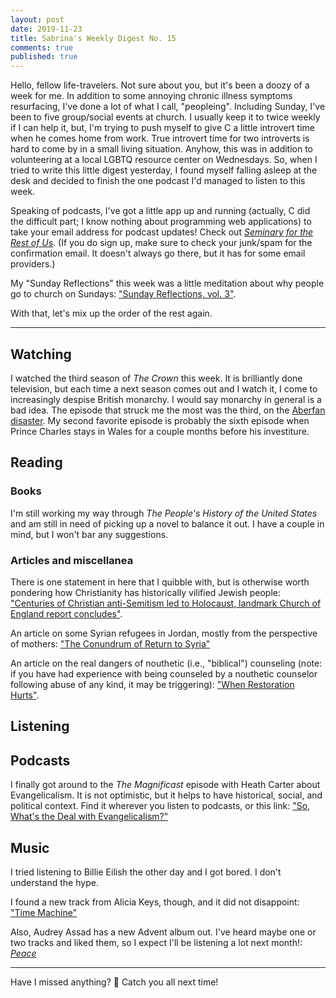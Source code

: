 ```yaml
---
layout: post
date: 2019-11-23
title: Sabrina's Weekly Digest No. 15
comments: true
published: true
---
```


Hello, fellow life-travelers. Not sure about you, but it's been a doozy of a week for me. In addition to some annoying chronic illness symptoms resurfacing, I've done a lot of what I call, "peopleing". Including Sunday, I've been to five group/social events at church. I usually keep it to twice weekly if I can help it, but, I'm trying to push myself to give C a little introvert time when he comes home from work. True introvert time  for two introverts is hard to come by in a small living situation. Anyhow, this was in addition to volunteering at a local LGBTQ resource center on Wednesdays. So, when I tried to write this little digest yesterday, I found myself falling asleep at the desk and decided to finish the one podcast I'd managed to listen to this week. 

Speaking of podcasts, I've got a little app up and running (actually, C did the difficult part; I know nothing about programming web applications) to take your email address for podcast updates! Check out [*Seminary for the Rest of Us*](https://seminary.show). (If you do sign up, make sure to check your junk/spam for the confirmation email. It doesn't always go there, but it has for some email providers.)

My "Sunday Reflections" this week was a little meditation about why people go to church on Sundays: ["Sunday Reflections, vol. 3"](https://sdrp.me/2019/11/19/sunday-reflection-three/).

With that, let's mix up the order of the rest again.

____

## Watching

I watched the third season of *The Crown* this week. It is brilliantly done television, but each time a next season comes out and I watch it, I come to increasingly despise British monarchy. I would say monarchy in general is a bad idea. The episode that struck me the most was the third, on the [Aberfan disaster](https://en.wikipedia.org/wiki/Aberfan_disaster). My second favorite episode is probably the sixth episode when Prince Charles stays in Wales for a couple months before his investiture. 

## Reading

### Books

I'm still working my way through *The People's History of the United States* and am still in need of picking up a novel to balance it out. I have a couple in mind, but I won't bar any suggestions.

### Articles and miscellanea

There is one statement in here that I quibble with, but is otherwise worth pondering how Christianity has historically vilified Jewish people: ["Centuries of Christian anti-Semitism led to Holocaust, landmark Church of England report concludes"](https://www.telegraph.co.uk/news/2019/11/21/centuries-christian-anti-semitism-led-holocaust-landmark-church/?WT.mc_id=tmg_share_tw).

An article on some Syrian refugees in Jordan, mostly from the perspective of mothers: ["The Conundrum of Return to Syria"](http://anthrowcircus.com/the-conundrum-of-return)

An article on the real dangers of nouthetic (i.e., "biblical") counseling (note: if you have had experience with being counseled by a nouthetic counselor following abuse of any kind, it may be triggering): ["When Restoration Hurts"](https://www.christianitytoday.com/ct/2019/december/when-restoration-hurts-christian-counseling-abuse.html?share=xFXGxdzFMcUK0ZRAUIYKbEC6nrW5KqIs&fbclid=IwAR2UMVvVp7gR15yjrj7nL_Ft5hbb8enhsjRt2srgaaSASMYOCV4WCZOwTH8).


## Listening

## Podcasts

I finally got around to the *The Magnificast* episode with Heath Carter about Evangelicalism. It is not optimistic, but it helps to have historical, social, and political context. Find it wherever you listen to podcasts, or this link: ["So, What's the Deal with Evangelicalism?"](https://player.fm/series/the-magnificast-2528501/so-whats-the-deal-with-evangelicalism-w-heath-carter)

## Music

I tried listening to Billie Eilish the other day and I got bored. I don't understand the hype.

I found a new track from Alicia Keys, though, and it did not disappoint: ["Time Machine"](https://open.spotify.com/album/6AyIocBD7P3K6vjTK6Vg0b?si=Rh6RKWbnRRSQILu7useDRQ)

Also, Audrey Assad has a new Advent album out. I've heard maybe one or two tracks and liked them, so I expect I'll be listening a lot next month!: [*Peace*](https://open.spotify.com/album/71utF7ZcnGv0CqmdIEAPgn?si=B0niLPkFS5ucKWXM3tvhkQ)

____

Have I missed anything? 🧐 Catch you all next time!